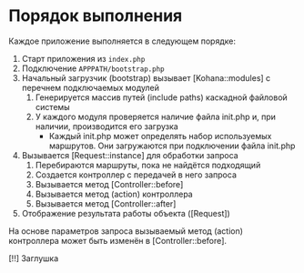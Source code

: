 # Порядок выполнения

Каждое приложение выполняется в следующем порядке:

1. Старт приложения из `index.php`
2. Подключение `APPPATH/bootstrap.php`
3. Начальный загрузчик (bootstrap) вызывает [Kohana::modules] с перечнем подключаемых модулей
    1. Генерируется массив путей (include paths) каскадной файловой системы
    2. У каждого модуля проверяется наличие файла init.php и, при наличии, производится его загрузка
	    * Каждый init.php может определять набор используемых маршрутов. Они загружаются при подключении файла init.php
4. Вызывается [Request::instance] для обработки запроса
    1. Перебираются маршруты, пока не найдётся подходящий
    2. Создается контроллер с передачей в него запроса
    3. Вызывается метод [Controller::before]
    4. Вызывается метод (action) контроллера
    5. Вызывается метод [Controller::after]
5. Отображение результата работы объекта ([Request])

На основе параметров запроса вызываемый метод (action) контроллера может быть изменён в [Controller::before].

[!!] Заглушка

